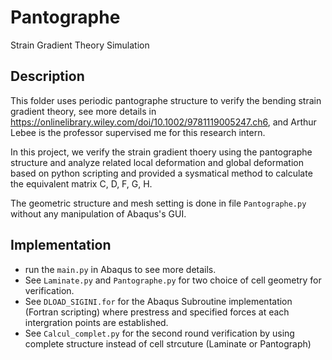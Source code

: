 # Pantographe
Strain Gradient Theory Simulation

## Description 
This folder uses periodic pantographe structure to verify the bending strain gradient theory, see more details in  <https://onlinelibrary.wiley.com/doi/10.1002/9781119005247.ch6>, and Arthur Lebee is the professor supervised me for this research intern.

In this project, we verify the strain gradient thoery using the pantographe structure and analyze related local deformation and global deformation based on python scripting and provided a sysmatical method to calculate the equivalent matrix C, D, F, G, H.

The geometric structure and mesh setting is done in file `Pantographe.py` without any manipulation of Abaqus's GUI.

## Implementation
- run the `main.py` in Abaqus to see more details.
- See `Laminate.py` and `Pantographe.py` for two choice of cell geometry for verification.
- See `DLOAD_SIGINI.for` for the Abaqus Subroutine implementation (Fortran scripting) where prestress and specified forces at each intergration points are established.
- See `Calcul_complet.py` for the second round verification by using complete structure instead of cell strcuture (Laminate or Pantograph)
